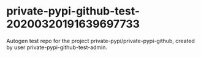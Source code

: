 # private-pypi-github-test-20200320191639697733
Autogen test repo for the project private-pypi/private-pypi-github, created by user private-pypi-github-test-admin.
